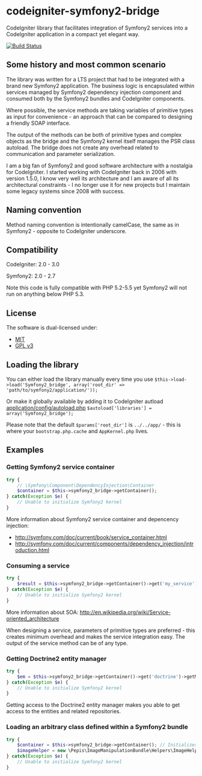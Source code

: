 # codeigniter-symfony2-bridge
CodeIgniter library that facilitates integration of Symfony2 services into a CodeIgniter application in a compact yet
elegant way.

[![Build Status](https://travis-ci.org/piotrpolak/codeigniter-symfony2-bridge.svg)](https://travis-ci.org/piotrpolak/codeigniter-symfony2-bridge)

## Some history and most common scenario

The library was written for a LTS project that had to be integrated with a brand new Symfony2 application.
The business logic is encapsulated within services managed by Symfony2 dependency injection component and consumed both
by the Symfony2 bundles and CodeIgniter components.

Where possible, the service methods are taking variables of primitive types as input for convenience - an approach
that can be compared to designing a friendly SOAP interface.

The output of the methods can be both of primitive types and complex objects as the bridge and the Symfony2 kernel
itself manages the PSR class autoload. The bridge does not create any overhead related to communication and parameter
serialization.

I am a big fan of Symfony2 and good software architecture with a nostalgia for CodeIgniter.
I started working with CodeIgniter back in 2006 with version 1.5.0, I know very well its architecture and I am 
aware of all its architectural constraints - I no longer use it for new projects but I maintain some legacy systems
since 2008 with success.

## Naming convention
Method naming convention is intentionally camelCase, the same as in Symfony2 - opposite to CodeIgniter underscore.

## Compatibility
CodeIgniter: 2.0 - 3.0

Symfony2: 2.0 - 2.7

Note this code is fully compatible with PHP 5.2-5.5 yet Symfony2 will not run on anything below PHP 5.3.

## License
The software is dual-licensed under:
 * [MIT](LICENSE_MIT.txt)
 * [GPL v3](LICENSE_GPL_V3.txt)

## Loading the library
You can either load the library manually every time you use
```$this->load->load('Symfony2_bridge', array('root_dir' => 'path/to/symfony2/application/'));```

Or make it globally available by adding it to CodeIgniter autload
[application/config/autoload.php](https://github.com/bcit-ci/CodeIgniter/blob/develop/application/config/autoload.php#L63)
```$autoload['libraries'] = array('Symfony2_bridge');```

Please note that the default `$params['root_dir']` is `../../app/` - this is where your `bootstrap.php.cache` and
`AppKernel.php` lives.

## Examples

### Getting Symfony2 service container
```php
try {
    // \Symfony\Component\DependencyInjection\Container
    $container = $this->symfony2_bridge->getContainer();
} catch(Exception $e) {
    // Unable to initialize Symfony2 kernel
}
```
More information about Symfony2 service container and depencency injection:
* http://symfony.com/doc/current/book/service_container.html
* http://symfony.com/doc/current/components/dependency_injection/introduction.html

### Consuming a service
```php
try {
    $result = $this->symfony2_bridge->getContainer()->get('my_service')->businessLogicServiceMethod('parameter of primitive type'));
} catch(Exception $e) {
    // Unable to initialize Symfony2 kernel
}
```
More information about SOA: http://en.wikipedia.org/wiki/Service-oriented_architecture

When designing a service, parameters of primitive types are preferred - this creates minimum overhead and makes the
service integration easy. The output of the service method can be of any type.

### Getting Doctrine2 entity manager
```php
try {
    $em = $this->symfony2_bridge->getContainer()->get('doctrine')->getManager();
} catch(Exception $e) {
    // Unable to initialize Symfony2 kernel
}
```

Getting access to the Doctrine2 entity manager makes you able to get access to the entities and related repositories.

### Loading an arbitrary class defined within a Symfony2 bundle
```php
try {
    $container = $this->symfony2_bridge->getContainer(); // Initializes Symfony2 PSR class loader
    $imageHelper = new \Pepis\ImageManipulationBundle\Helpers\ImageHelper();
} catch(Exception $e) {
    // Unable to initialize Symfony2 kernel
}
```